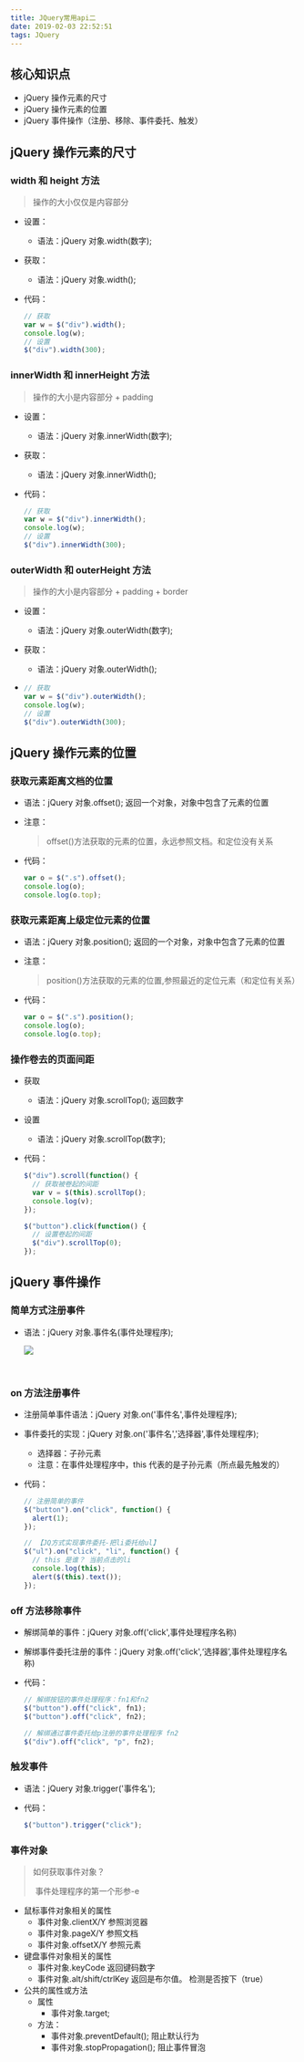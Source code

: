 ```yaml
---
title: JQuery常用api二
date: 2019-02-03 22:52:51
tags: JQuery
---
```


## 核心知识点

- jQuery 操作元素的尺寸
- jQuery 操作元素的位置
- jQuery 事件操作（注册、移除、事件委托、触发）

## jQuery 操作元素的尺寸

### width 和 height 方法

> 操作的大小仅仅是内容部分

- 设置：

  - 语法：jQuery 对象.width(数字);

- 获取：

  - 语法：jQuery 对象.width();

- 代码：

  ```javascript
  // 获取
  var w = $("div").width();
  console.log(w);
  // 设置
  $("div").width(300);
  ```

### innerWidth 和 innerHeight 方法

> 操作的大小是内容部分 + padding
<!-- more -->
- 设置：

  - 语法：jQuery 对象.innerWidth(数字);

- 获取：

  - 语法：jQuery 对象.innerWidth();

- 代码：

  ```javascript
  // 获取
  var w = $("div").innerWidth();
  console.log(w);
  // 设置
  $("div").innerWidth(300);
  ```

### outerWidth 和 outerHeight 方法

> 操作的大小是内容部分 + padding + border

- 设置：

  - 语法：jQuery 对象.outerWidth(数字);

- 获取：

  - 语法：jQuery 对象.outerWidth();

- ```javascript
  // 获取
  var w = $("div").outerWidth();
  console.log(w);
  // 设置
  $("div").outerWidth(300);
  ```

## jQuery 操作元素的位置

### 获取元素距离文档的位置

- 语法：jQuery 对象.offset(); 返回一个对象，对象中包含了元素的位置

- 注意：

  > offset()方法获取的元素的位置，永远参照文档。和定位没有关系

- 代码：

  ````javascript
  var o = $(".s").offset();
  console.log(o);
  console.log(o.top);
  ````

### 获取元素距离上级定位元素的位置

- 语法：jQuery 对象.position(); 返回的一个对象，对象中包含了元素的位置

- 注意：

  > position()方法获取的元素的位置,参照最近的定位元素（和定位有关系）

- 代码：

  ```javascript
  var o = $(".s").position();
  console.log(o);
  console.log(o.top);
  ```

### 操作卷去的页面间距

- 获取

  - 语法：jQuery 对象.scrollTop(); 返回数字

- 设置

  - 语法：jQuery 对象.scrollTop(数字);

- 代码：

  ```javascript
  $("div").scroll(function() {
    // 获取被卷起的间距
    var v = $(this).scrollTop();
    console.log(v);
  });

  $("button").click(function() {
    // 设置卷起的间距
    $("div").scrollTop(0);
  });
  ```

## jQuery 事件操作

### 简单方式注册事件

- 语法：jQuery 对象.事件名(事件处理程序);

  ![](media/01.png)

  ​

### on 方法注册事件

- 注册简单事件语法：jQuery 对象.on('事件名',事件处理程序);

- 事件委托的实现：jQuery 对象.on('事件名','选择器',事件处理程序);

  - 选择器：子孙元素
  - 注意：在事件处理程序中，this 代表的是子孙元素（所点最先触发的）

- 代码：

  ```javascript
  // 注册简单的事件
  $("button").on("click", function() {
    alert(1);
  });

  // 【JQ方式实现事件委托-把li委托给ul】
  $("ul").on("click", "li", function() {
    // this 是谁？ 当前点击的li
    console.log(this);
    alert($(this).text());
  });
  ```

### off 方法移除事件

- 解绑简单的事件：jQuery 对象.off('click',事件处理程序名称)

- 解绑事件委托注册的事件：jQuery 对象.off('click',‘选择器’,事件处理程序名称)

- 代码：

  ```javascript
  // 解绑按钮的事件处理程序：fn1和fn2
  $("button").off("click", fn1);
  $("button").off("click", fn2);

  // 解绑通过事件委托给p注册的事件处理程序 fn2
  $("div").off("click", "p", fn2);
  ```

### 触发事件

- 语法：jQuery 对象.trigger('事件名');

- 代码：

  ```javascript
  $("button").trigger("click");
  ```

### 事件对象

> 如何获取事件对象？
>
> ​ 事件处理程序的第一个形参-e

- 鼠标事件对象相关的属性
  - 事件对象.clientX/Y 参照浏览器
  - 事件对象.pageX/Y 参照文档
  - 事件对象.offsetX/Y 参照元素
- 键盘事件对象相关的属性
  - 事件对象.keyCode 返回键码数字
  - 事件对象.alt/shift/ctrlKey 返回是布尔值。 检测是否按下（true）
- 公共的属性或方法
  - 属性
    - 事件对象.target;
  - 方法：
    - 事件对象.preventDefault(); 阻止默认行为
    - 事件对象.stopPropagation(); 阻止事件冒泡
